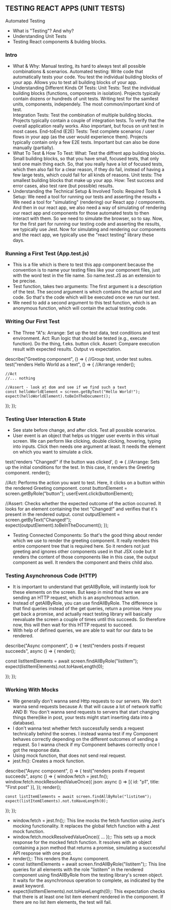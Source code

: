 ## TESTING REACT APPS (UNIT TESTS)

Automated Testing

- What is "Testing"? And why?
- Understanding Unit Tests
- Testing React components & bulding blocks.

### Intro

- What & Why:
  Manual testing, its hard to always test all possible combinations & scenarios.
  Automated testing: Write code that automatically tests your code. You test the individual building blocks of your app. Allows you to test all building blocks of your app.
- Understanding Different Kinds Of Tests:
  Unit Tests: Test the individual building blocks (functions, components in isolation). Projects typically contain dozens or hundreds of unit tests. Writing test for the samllest units, components, independely. The most common/important kind of test.  
  Integration Tests: Test the combination of multiple building blocks. Projects typically contain a couple of integration tests. To verify that the overall application really works. Also important, but focus on unit test in most cases.
  End-toEnd (E2E) Tests: Test complete scenarios / user flows in your app (as the user would experience them). Projects typically contain only a few E2E tests. Important but can also be done manually (partially).
- What To Test & How To Test:
  What: Test the diffrent app building blocks. Small building blocks, so that you have small, focused tests, that only test one main thing each. So, that you really have a lot of focused tests, which then also fail for a clear reason, if they do fail, instead of having a few large tests, which could fail for all kinds of reasons. Unit tests: The smallest building blocks that make up your app.
  How: Test success and error cases, also test rare (but possible) results.
- Understanding the Technical Setup & Involved Tools:
  Required Tools & Setup: We need a tool for running our tests and asserting the results + We need a tool for "simulating" (rendering) our React app / components. And then in our react app, we also need a way of simulating of rendering our react app and components for those automated tests to then interact with them. So we need to simulate the browser, so to say.
  Now, for the first part for running our testing code and asserting the results, we typically use Jest. Now for simulating and rendering our components and the react app, we typically use the "react testing" library these days.

### Running a First Test (App.test.js)

- This is a file which is there to test this app component because the convention is to name your testing files like your component files, just with the word test in the file name. So name.test.JS as an extension to be precise.
- Test function, takes two arguments: The first argument is a description of the test. The second argument is which contains the actual test and code. So that's the code which will be executed once we run our test.
- We need to add a second argument to this test function, which is an anonymous function, which will contain the actual testing code.

### Writing Our First Test

- The Three "A"s:
  Arrange: Set up the test data, test conditions and test environment.
  Act: Run logic that should be tested (e.g., execute function). Do the thing, f.eks. button click.
  Assert: Compare execution result with expected results. Output vs expectation.

describe("Greeting component", () => { //Group test, under test suites.
test("renders Hello World as a text", () => {
//Arrange
render(<Greeting />);

    //Act
    //... nothing

    //Assert - look at dom and see if we find such a text
    const helloWorldElement = screen.getByText("Hello World!");
    expect(helloWorldElement).toBeInTheDocument();

});
});

### Testing User Interaction & State

- See state before change, and after click. Test all possible scenarios.
- User event is an object that helps us trigger user events in this virtual screen. We can perform like clicking, double clicking, hovering, typing into inputs. Click then needs one argument at least. It needs the element on which you want to simulate a click.

test('renders "Changed!" if the button was clicked', () => {
//Arrange: Sets up the initial conditions for the test. In this case, it renders the Greeting component.
render(<Greeting />);

//Act: Performs the action you want to test. Here, it clicks on a button within the rendered Greeting component.
const buttonElement = screen.getByRole("button");
userEvent.click(buttonElement);

//Assert: Checks whether the expected outcome of the action occurred. It looks for an element containing the text "Changed!" and verifies that it's present in the rendered output.
const outputElement = screen.getByText("Changed!");
expect(outputElement).toBeInTheDocument();
});

- Testing Connected Components: So that's the good thing about render which we use to render the greeting component.
  It really renders this entire component tree that is required here. So it renders not just greeting and ignores other components used in that JSX code but it renders the content of those components like in this case, the output component as well.
  It renders the component and theirs child also.

### Testing Asynchronous Code (HTTP)

- It is important to understand that getAllByRole, will instantly look for these elements on the screen. But keep in mind that here we are sending an HTTP request, which is an asynchronous action.
- Instead of getAllByRole, you can use findAllByRole. The difference is that find queries instead of the get queries, return a promise. Here you get back a promise, and actually react testing library will basically reevaluate the screen a couple of times until this succeeds. So therefore now, this will then wait for this HTTP request to succeed.
- With help of defined queries, we are able to wait for our data to be rendered.

describe("Async component", () => {
test("renders posts if request succeeds", async () => {
render(<Async />);

const listItemElements = await screen.findAllByRole("listitem");
expect(listItemElements).not.toHaveLength(0);

});
});

### Working With Mocks

- We generally don't wanna send Http requests to our servers. We don't wanna send requests because A: that will cause a lot of network traffic AND B: You don't wanna send requests to servers that start changing things there(like in post, your tests might start inserting data into a database).
- I don't wanna test whether fetch successfully sends a request technically behind the scenes. I instead wanna test if my Component behaves correctly depending on the different outcomes of sending a request. So I wanna check if my Component behaves correctly once I got the response data.
- Using mock function, that does not send real request.
- jest.fn(): Creates a mock function.

describe("Async component", () => {
test("renders posts if request succeeds", async () => {
window.fetch = jest.fn();
window.fetch.mockResolvedValueOnce({
json: async () => [{ id: "p1", title: "First post" }],
});
render(<Async />);

    const listItemElements = await screen.findAllByRole("listitem");
    expect(listItemElements).not.toHaveLength(0);

});
});

- window.fetch = jest.fn();: This line mocks the fetch function using Jest's mocking functionality. It replaces the global fetch function with a Jest mock function.
- window.fetch.mockResolvedValueOnce({ ... });: This sets up a mock response for the mocked fetch function. It resolves with an object containing a json method that returns a promise, simulating a successful API response with one post.
- render(<Async />);: This renders the Async component.
- const listItemElements = await screen.findAllByRole("listitem");: This line queries for all elements with the role "listitem" in the rendered component using findAllByRole from the testing library's screen object. It waits for the asynchronous operation to complete, as indicated by the await keyword.
- expect(listItemElements).not.toHaveLength(0);: This expectation checks that there is at least one list item element rendered in the component. If there are no list item elements, the test will fail.
